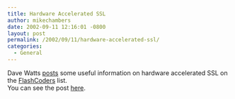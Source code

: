 ```yaml
---
title: Hardware Accelerated SSL
author: mikechambers
date: 2002-09-11 12:16:01 -0800
layout: post
permalink: /2002/09/11/hardware-accelerated-ssl/
categories:
  - General
---
```



Dave Watts [posts][1] some useful information on hardware accelerated SSL on the [FlashCoders][2] list.  
You can see the post [here][1].

 [1]: http://chattyfig.figleaf.com/cgi-bin/ezmlm-cgi?1:msp:46644:dfeeknfmnlmedmlepabe
 [2]: http://chattyfig.figleaf.com
